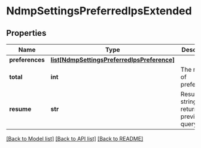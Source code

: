 # NdmpSettingsPreferredIpsExtended

## Properties
Name | Type | Description | Notes
------------ | ------------- | ------------- | -------------
**preferences** | [**list[NdmpSettingsPreferredIpsPreference]**](NdmpSettingsPreferredIpsPreference.md) |  | [optional] 
**total** | **int** | The number of preferences. | [optional] 
**resume** | **str** | Resume string returned by previous query. | [optional] 

[[Back to Model list]](../README.md#documentation-for-models) [[Back to API list]](../README.md#documentation-for-api-endpoints) [[Back to README]](../README.md)


